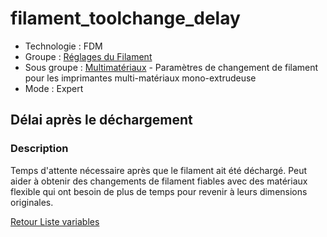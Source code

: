 # filament_toolchange_delay

* Technologie : FDM
* Groupe : [Réglages du Filament](../filament_settings/filament_settings.md)
* Sous groupe : [Multimatériaux](../filament_settings/filament_settings.md#multimatériaux) - Paramètres de changement de filament pour les imprimantes multi-matériaux mono-extrudeuse
* Mode : Expert

## Délai après le déchargement

### Description

Temps d'attente nécessaire après que le filament ait été déchargé.
Peut aider à obtenir des changements de filament fiables avec des matériaux flexible qui ont besoin de plus de temps pour revenir à leurs dimensions originales.

[Retour Liste variables](variable_list.md)